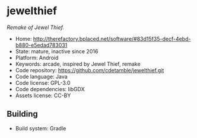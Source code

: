 # jewelthief

_Remake of Jewel Thief._

- Home: http://therefactory.bplaced.net/software/#83d15f35-decf-4ebd-b880-e5edad783031
- State: mature, inactive since 2016
- Platform: Android
- Keywords: arcade, inspired by Jewel Thief, remake
- Code repository: https://github.com/cdetamble/jewelthief.git
- Code language: Java
- Code license: GPL-3.0
- Code dependencies: libGDX
- Assets license: CC-BY

## Building

- Build system: Gradle